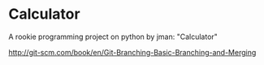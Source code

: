 Calculator
==========

A rookie programming project on python by jman: "Calculator" 

http://git-scm.com/book/en/Git-Branching-Basic-Branching-and-Merging




